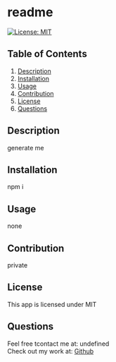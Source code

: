 # readme
[![License: MIT](https://img.shields.io/badge/License-MIT-yellow.svg)](https://opensource.org/licenses/MIT)


  ## Table of Contents
1. [Description](#description)
2. [Installation](#installation)
3. [Usage](#usage)
4. [Contribution](#contribution)
5. [License](#license)
6. [Questions](questions)

  ## Description
  generate me
  
  ## Installation
  npm i

  ## Usage
  none

  ## Contribution
  private

  ## License
  This app is licensed under MIT

  ## Questions
  Feel free tcontact me at: undefined
  <br>
  Check out my work at: [Github](http://https://github.com/undefined/)

